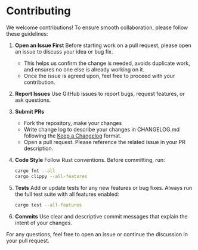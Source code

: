 # Contributing

We welcome contributions! To ensure smooth collaboration, please follow these guidelines:

1. **Open an Issue First**
   Before starting work on a pull request, please open an issue to discuss your idea or bug fix.

   * This helps us confirm the change is needed, avoids duplicate work, and ensures no one else is already working on it.
   * Once the issue is agreed upon, feel free to proceed with your contribution.

2. **Report Issues**
   Use GitHub issues to report bugs, request features, or ask questions.

3. **Submit PRs**
   - Fork the repository, make your changes
   - Write change log to describe your changes in CHANGELOG.md following the [Keep a Changelog](https://keepachangelog.com/en/1.0.0/) format.
   - Open a pull request. Please reference the related issue in your PR description.

4. **Code Style**
   Follow Rust conventions. Before committing, run:

   ```bash
   cargo fmt --all
   cargo clippy --all-features
   ```

5. **Tests**
   Add or update tests for any new features or bug fixes. Always run the full test suite with all features enabled:

   ```bash
   cargo test --all-features
   ```

6. **Commits**
   Use clear and descriptive commit messages that explain the intent of your changes.

For any questions, feel free to open an issue or continue the discussion in your pull request.
